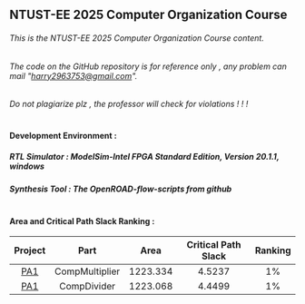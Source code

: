 NTUST-EE 2025 Computer Organization Course
-
###### This is the *NTUST-EE 2025 Computer Organization* Course content. 
###### The code on the GitHub repository is for reference only , any problem can mail "harry2963753@gmail.com".
###### Do not plagiarize plz , the professor will check for violations ! ! !

#  
#### Development Environment :  
 
##### RTL Simulator : *ModelSim-Intel FPGA Standard Edition, Version 20.1.1, windows*  
##### Synthesis Tool : *The OpenROAD-flow-scripts from github*

#   
#### Area and Critical Path Slack Ranking : 
| Project | Part | Area | Critical Path Slack | Ranking  |
|:----:|:------:|:-----:|:-----:|:-----:|
|  [PA1](./PA1)   |  CompMultiplier | 1223.334 | 4.5237  | 1% |
|  [PA1](./PA1)  |  CompDivider | 1223.068 | 4.4499  | 1% |
